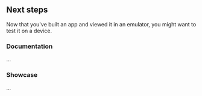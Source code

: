 ## Next steps

Now that you've built an app and viewed it in an emulator, you might want to test it on a device. 

### Documentation

...

### Showcase

...
